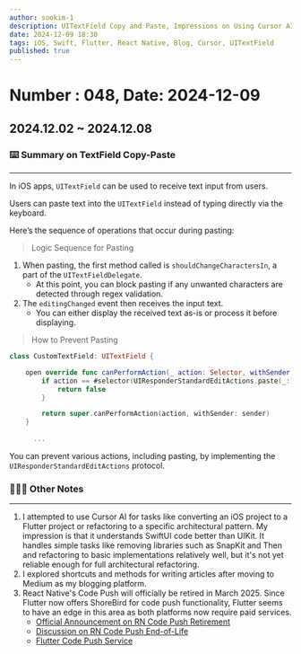 ```yaml
---
author: sookim-1
description: UITextField Copy and Paste, Impressions on Using Cursor AI, Medium Shortcuts, React Native Code Push End-of-Life
date: 2024-12-09 18:30
tags: iOS, Swift, Flutter, React Native, Blog, Cursor, UITextField
published: true
---
```

# Number : 048, Date: 2024-12-09
## 2024.12.02 ~ 2024.12.08
### ⌨️ Summary on TextField Copy-Paste

---

In iOS apps, `UITextField` can be used to receive text input from users.

Users can paste text into the `UITextField` instead of typing directly via the keyboard.

Here’s the sequence of operations that occur during pasting:

> Logic Sequence for Pasting
> 
1. When pasting, the first method called is `shouldChangeCharactersIn`, a part of the `UITextFieldDelegate`.
   - At this point, you can block pasting if any unwanted characters are detected through regex validation.
2. The `editingChanged` event then receives the input text.
   - You can either display the received text as-is or process it before displaying.

> How to Prevent Pasting
>
```swift
class CustomTextField: UITextField {

    open override func canPerformAction(_ action: Selector, withSender sender: Any?) -> Bool {
        if action == #selector(UIResponderStandardEditActions.paste(_:)) {
            return false
        }

        return super.canPerformAction(action, withSender: sender)
    }
    
	  ...
```

You can prevent various actions, including pasting, by implementing the `UIResponderStandardEditActions` protocol.

### 🙋🏻‍♂️ Other Notes

---

1. I attempted to use Cursor AI for tasks like converting an iOS project to a Flutter project or refactoring to a specific architectural pattern. My impression is that it understands SwiftUI code better than UIKit. It handles simple tasks like removing libraries such as SnapKit and Then and refactoring to basic implementations relatively well, but it's not yet reliable enough for full architectural refactoring.
2. I explored shortcuts and methods for writing articles after moving to Medium as my blogging platform.
3. React Native's Code Push will officially be retired in March 2025. Since Flutter now offers ShoreBird for code push functionality, Flutter seems to have an edge in this area as both platforms now require paid services.
   - [Official Announcement on RN Code Push Retirement](https://learn.microsoft.com/ko-kr/appcenter/retirement)
   - [Discussion on RN Code Push End-of-Life](https://www.linkedin.com/posts/cho-minkyu_discussion-visual-studio-app-center-retirement-activity-7249377764556881920-VcNr?utm_source=share&utm_medium=member_desktop)
   - [Flutter Code Push Service](https://shorebird.dev/)
